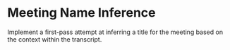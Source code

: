 # Meeting Name Inference
Implement a first-pass attempt at inferring a title for the meeting based on the context within the transcript.